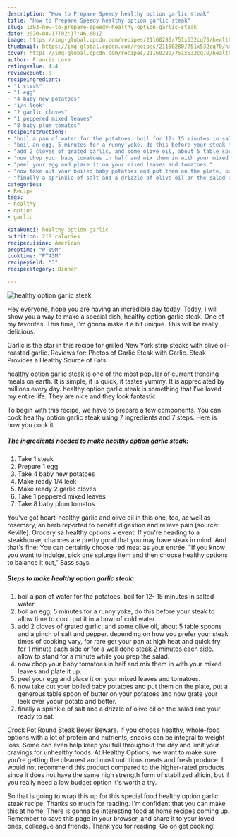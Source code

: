 ```yaml
---
description: "How to Prepare Speedy healthy option garlic steak"
title: "How to Prepare Speedy healthy option garlic steak"
slug: 1393-how-to-prepare-speedy-healthy-option-garlic-steak
date: 2020-08-17T02:17:46.601Z
image: https://img-global.cpcdn.com/recipes/21160280/751x532cq70/healthy-option-garlic-steak-recipe-main-photo.jpg
thumbnail: https://img-global.cpcdn.com/recipes/21160280/751x532cq70/healthy-option-garlic-steak-recipe-main-photo.jpg
cover: https://img-global.cpcdn.com/recipes/21160280/751x532cq70/healthy-option-garlic-steak-recipe-main-photo.jpg
author: Francis Love
ratingvalue: 4.4
reviewcount: 8
recipeingredient:
- "1 steak"
- "1 egg"
- "4 baby new potatoes"
- "1/4 leek"
- "2 garlic cloves"
- "1 peppered mixed leaves"
- "8 baby plum tomatos"
recipeinstructions:
- "boil a pan of water for the potatoes. boil for 12- 15 minutes in salted water"
- "boil an egg, 5 minutes for a runny yoke, do this before your steak to allow time to cool. put it in a bowl of cold water."
- "add 2 cloves of grated garlic, and some olive oil, about 5 table spoons and a pinch of salt and pepper. depending on how you prefer your steak times of cooking vary, for rare get your pan at high heat and quick fry for 1 minute each side or for a well done steak 2 minutes each side. allow to stand for a minute while you prep the salad."
- "now chop your baby tomatoes in half and mix them in with your mixed leaves and plate it up."
- "peel your egg and place it on your mixed leaves and tomatoes."
- "now take out your boiled baby potatoes and put them on the plate, put a generous table spoon of butter on your potatoes and now grate your leek over yoour potato and better."
- "finally a sprinkle of salt and a drizzle of olive oil on the salad and your ready to eat."
categories:
- Recipe
tags:
- healthy
- option
- garlic

katakunci: healthy option garlic 
nutrition: 218 calories
recipecuisine: American
preptime: "PT19M"
cooktime: "PT43M"
recipeyield: "3"
recipecategory: Dinner

---
```



![healthy option garlic steak](https://img-global.cpcdn.com/recipes/21160280/751x532cq70/healthy-option-garlic-steak-recipe-main-photo.jpg)

Hey everyone, hope you are having an incredible day today. Today, I will show you a way to make a special dish, healthy option garlic steak. One of my favorites. This time, I'm gonna make it a bit unique. This will be really delicious.

Garlic is the star in this recipe for grilled New York strip steaks with olive oil-roasted garlic. Reviews for: Photos of Garlic Steak with Garlic. Steak Provides a Healthy Source of Fats.

healthy option garlic steak is one of the most popular of current trending meals on earth. It is simple, it is quick, it tastes yummy. It is appreciated by millions every day. healthy option garlic steak is something that I've loved my entire life. They are nice and they look fantastic.


To begin with this recipe, we have to prepare a few components. You can cook healthy option garlic steak using 7 ingredients and 7 steps. Here is how you cook it.

<!--inarticleads1-->

##### The ingredients needed to make healthy option garlic steak:

1. Take 1 steak
1. Prepare 1 egg
1. Take 4 baby new potatoes
1. Make ready 1/4 leek
1. Make ready 2 garlic cloves
1. Take 1 peppered mixed leaves
1. Take 8 baby plum tomatos


You&#39;ve got heart-healthy garlic and olive oil in this one, too, as well as rosemary, an herb reported to benefit digestion and relieve pain [source: Keville]. Grocery sa healthy options + event! If you&#39;re heading to a steakhouse, chances are pretty good that you may have steak in mind. And that&#39;s fine: You can certainly choose red meat as your entrée. &#34;If you know you want to indulge, pick one splurge item and then choose healthy options to balance it out,&#34; Sass says. 

<!--inarticleads2-->

##### Steps to make healthy option garlic steak:

1. boil a pan of water for the potatoes. boil for 12- 15 minutes in salted water
1. boil an egg, 5 minutes for a runny yoke, do this before your steak to allow time to cool. put it in a bowl of cold water.
1. add 2 cloves of grated garlic, and some olive oil, about 5 table spoons and a pinch of salt and pepper. depending on how you prefer your steak times of cooking vary, for rare get your pan at high heat and quick fry for 1 minute each side or for a well done steak 2 minutes each side. allow to stand for a minute while you prep the salad.
1. now chop your baby tomatoes in half and mix them in with your mixed leaves and plate it up.
1. peel your egg and place it on your mixed leaves and tomatoes.
1. now take out your boiled baby potatoes and put them on the plate, put a generous table spoon of butter on your potatoes and now grate your leek over yoour potato and better.
1. finally a sprinkle of salt and a drizzle of olive oil on the salad and your ready to eat.


Crock Pot Round Steak Beyer Beware. If you choose healthy, whole-food options with a lot of protein and nutrients, snacks can be integral to weight loss. Some can even help keep you full throughout the day and limit your cravings for unhealthy foods. At Healthy Options, we want to make sure you&#39;re getting the cleanest and most nutritious meats and fresh produce. I would not recommend this product compared to the higher-rated products since it does not have the same high strength form of stabilized allicin, but if you really need a low budget option it&#39;s worth a try. 

So that is going to wrap this up for this special food healthy option garlic steak recipe. Thanks so much for reading. I'm confident that you can make this at home. There is gonna be interesting food at home recipes coming up. Remember to save this page in your browser, and share it to your loved ones, colleague and friends. Thank you for reading. Go on get cooking!
